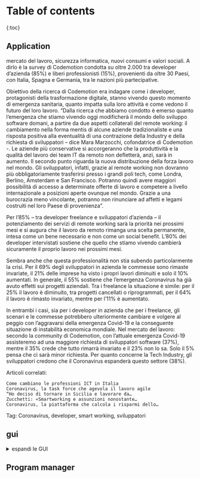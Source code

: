 # Table of contents

{:toc}

## Application
mercato del lavoro, sicurezza informatica, nuovi consumi e valori sociali. A dirlo è la survey di Codemotion condotta su oltre 2.000 tra developer d’azienda (85%) e liberi professionisti (15%), provenienti da oltre 30 Paesi, con Italia, Spagna e Germania, tra le nazioni più partecipative.

Obiettivo della ricerca di Codemotion era indagare come i developer, protagonisti della trasformazione digitale, stanno vivendo questo momento di emergenza sanitaria, quanto impatta sulla loro attività e come vedono il futuro del loro lavoro. “Dalla ricerca che abbiamo condotto è emerso quanto l’emergenza che stiamo vivendo oggi modificherà il mondo dello sviluppo software domani, a partire da due aspetti collaterali del remote working: il cambiamento nella forma mentis di alcune aziende tradizionaliste e una risposta positiva alla eventualità di una contrazione della Industry e della richiesta di sviluppatori – dice Mara Marzocchi, cofondatrice di Codemotion -. Le aziende più conservative si accorgeranno che la produttività e la qualità del lavoro dei team IT da remoto non defletterà, anzi, sarà in aumento. Il secondo punto riguarda la nuova distribuzione della forza lavoro nel mondo. Gli sviluppatori, infatti, grazie al remote working non dovranno più obbligatoriamente trasferirsi presso i grandi poli tech, come Londra, Berlino, Amsterdam e San Francisco. Potranno quindi avere maggiori possibilità di accesso a determinate offerte di lavoro e competere a livello internazionale a posizioni aperte ovunque nel mondo. Grazie a una burocrazia meno vincolante, potranno non rinunciare ad affetti e legami costruiti nel loro Paese di provenienza”.

Per l’85% – tra developer freelance e sviluppatori d’azienda – il potenziamento dei servizi di remote working sarà la priorità nei prossimi mesi e si augura che il lavoro da remoto rimanga una scelta permanente, intesa come un bene necessario e non come un social benefit. L’80% dei developer intervistati sostiene che quello che stiamo vivendo cambierà sicuramente il proprio lavoro nei prossimi mesi.

Sembra anche che questa professionalità non stia subendo particolarmente la crisi. Per il 69% degli sviluppatori in azienda le commesse sono rimaste invariate, il 21% delle imprese ha visto i propri lavori diminuiti e solo il 10% aumentati. In generale, il 55% sostiene che l’emergenza Coronavirus ha già avuto effetti sui progetti aziendali. Tra i freelance la situazione è simile: per il 25% il lavoro è diminuito, tra progetti cancellati o riprogrammati, per il 64% il lavoro è rimasto invariato, mentre per l’11% è aumentato.

In entrambi i casi, sia per i developer in azienda che per i freelance, gli scenari e le commesse potrebbero ulteriormente cambiare e volgere al peggio con l’aggravarsi della emergenza Covid-19 e la conseguente situazione di instabilità economica mondiale. Nel mercato del lavoro: secondo la community di Codemotion, con l’attuale emergenza Covid-19 assisteremo ad una maggiore richiesta di sviluppatori software (37%), mentre il 35% crede che tutto rimarrà invariato e il 23% non lo sa. Solo il 5% pensa che ci sarà minor richiesta. Per quanto concerne la Tech Industry, gli sviluppatori credono che il Coronavirus espanderà questo settore (38%).


Articoli correlati:

    Come cambiano le professioni ICT in Italia
    Coronavirus, la task force che agevola il lavoro agile
    “Ho deciso di tornare in Sicilia e lavorare da…
    Zucchetti: «Smartworking e assunzioni nonostante…
    Coronavirus, la piattaforma che calcola i risparmi dello…

Tag: Coronavirus, developer, smart working, sviluppatori


## gui
<details>
  <summary> espandi le GUI </summary>

  1. **xml e configurazione**
    contengono le configurazioni generali
  2. menu applicationsettings.xml
  3. menu macchina
</details>

## Program manager
